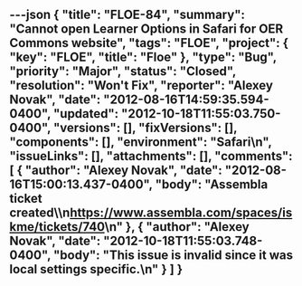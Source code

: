 ---json
{
  "title": "FLOE-84",
  "summary": "Cannot open Learner Options in Safari for OER Commons website",
  "tags": "FLOE",
  "project": {
    "key": "FLOE",
    "title": "Floe"
  },
  "type": "Bug",
  "priority": "Major",
  "status": "Closed",
  "resolution": "Won't Fix",
  "reporter": "Alexey Novak",
  "date": "2012-08-16T14:59:35.594-0400",
  "updated": "2012-10-18T11:55:03.750-0400",
  "versions": [],
  "fixVersions": [],
  "components": [],
  "environment": "Safari\n",
  "issueLinks": [],
  "attachments": [],
  "comments": [
    {
      "author": "Alexey Novak",
      "date": "2012-08-16T15:00:13.437-0400",
      "body": "Assembla ticket created\\\n<https://www.assembla.com/spaces/iskme/tickets/740>\n"
    },
    {
      "author": "Alexey Novak",
      "date": "2012-10-18T11:55:03.748-0400",
      "body": "This issue is invalid since it was local settings specific.\n"
    }
  ]
}
---

        